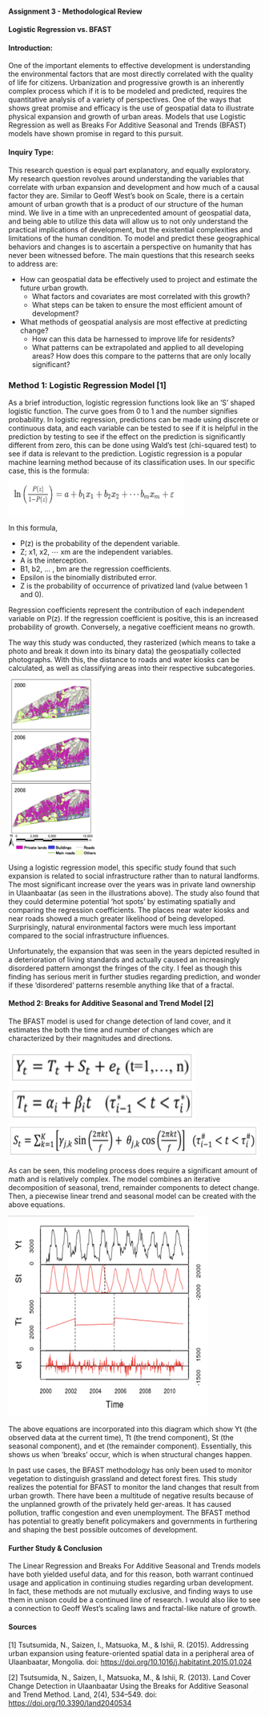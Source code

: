 #### Assignment 3 - Methodological Review
#### Logistic Regression vs. BFAST


#### Introduction:
One of the important elements to effective development is understanding the environmental factors that are most directly correlated with the quality of life for citizens. Urbanization and progressive growth is an inherently complex process which if it is to be modeled and predicted, requires the quantitative analysis of a variety of perspectives. One of the ways that shows great promise and efficacy is the use of geospatial data to illustrate physical expansion and growth of urban areas. Models that use Logistic Regression as well as Breaks For Additive Seasonal and Trends (BFAST) models have shown promise in regard to this pursuit. 

#### Inquiry Type:
This research question is equal part explanatory, and equally exploratory. My research question revolves around understanding the variables that correlate with urban expansion and development and how much of a causal factor they are. Similar to Geoff West’s book on Scale, there is a certain amount of urban growth that is a product of our structure of the human mind. We live in a time with an unprecedented amount of geospatial data, and being able to utilize this data will allow us to not only understand the practical implications of development, but the existential complexities and limitations of the human condition. To model and predict these geographical behaviors and changes is to ascertain a perspective on humanity that has never been witnessed before. 
The main questions that this research seeks to address are:
- How can geospatial data be effectively used to project and estimate the future urban growth. 
  - What factors and covariates are most correlated with this growth?
  - What steps can be taken to ensure the most efficient amount of development?
- What methods of geospatial analysis are most effective at predicting change?
  - How can this data be harnessed to improve life for residents?
  - What patterns can be extrapolated and applied to all developing areas? How does this compare to the patterns that are only locally significant?

### Method 1: Logistic Regression Model [1]
As a brief introduction, logistic regression functions look like an ‘S’ shaped logistic function. The curve goes from 0 to 1 and the number signifies probability. In logistic regression, predictions can be made using discrete or continuous data, and each variable can be tested to see if it is helpful in the prediction by testing to see if the effect on the prediction is significantly different from zero, this can be done using Wald’s test (chi-squared test) to see if data is relevant to the prediction. Logistic regression is a popular machine learning method because of its classification uses. In our specific case, this is the formula:
<img src="https://github.com/RonanChance/Evolving-Solutions/blob/master/Images/LogReg.png" width="350" height="80">

In this formula, 
- P(z) is the probability of the dependent variable.
- Z; x1, x2, ⋯ xm are the independent variables.
- A is the interception. 
- B1, b2, … , bm are the regression coefficients. 
- Epsilon is the binomially distributed error.  
- Z is the probability of occurrence of privatized land (value between 1 and 0).

Regression coefficients represent the contribution of each independent variable on P(z). 
If the regression coefficient is positive, this is an increased probability of growth. Conversely, a negative coefficient means no growth. 

The way this study was conducted, they rasterized (which means to take a photo and break it down into its binary data) the geospatially collected photographs. With this, the distance to roads and water kiosks can be calculated, as well as classifying areas into their respective subcategories. 

<img src="https://github.com/RonanChance/Evolving-Solutions/blob/master/Images/TimeChange.png" width="175" height="350">

Using a logistic regression model, this specific study found that such expansion is related to social infrastructure rather than to natural landforms. The most significant increase over the years was in private land ownership in Ulaanbaatar (as seen in the illustrations above). The study also found that they could determine potential ‘hot spots’ by estimating spatially and comparing the regression coefficients. The places near water kiosks and near roads showed a much greater likelihood of being developed. Surprisingly, natural environmental factors were much less important compared to the social infrastructure influences. 

Unfortunately, the expansion that was seen in the years depicted resulted in a deterioration of living standards and actually caused an increasingly disordered pattern amongst the fringes of the city. I feel as though this finding has serious merit in further studies regarding prediction, and wonder if these ‘disordered’ patterns resemble anything like that of a fractal. 

#### Method 2: Breaks for Additive Seasonal and Trend Model [2]
The BFAST model is used for change detection of land cover, and it estimates the both the time and number of changes which are characterized by their magnitudes and directions. 

<img src="https://github.com/RonanChance/Evolving-Solutions/blob/master/Images/BFAST1.png" width="375" height="70">
<img src="https://github.com/RonanChance/Evolving-Solutions/blob/master/Images/BFAST2.png" width="375" height="70">
<img src="https://github.com/RonanChance/Evolving-Solutions/blob/master/Images/BFAST3.png" width="500" height="70">

As can be seen, this modeling process does require a significant amount of math and is relatively complex. The model combines an iterative decomposition of seasonal, trend, remainder components to detect change. Then, a piecewise linear trend and seasonal model can be created with the above equations.

<img src="https://github.com/RonanChance/Evolving-Solutions/blob/master/Images/BFAST4.png" width="400" height="400">

The above equations are incorporated into this diagram which show Yt (the observed data at the current time), Tt (the trend component), St (the seasonal component), and et (the remainder component). Essentially, this shows us when ‘breaks’ occur, which is when structural changes happen. 

In past use cases, the BFAST methodology has only been used to monitor vegetation to distinguish grassland and detect forest fires. This study realizes the potential for BFAST to monitor the land changes that result from urban growth. There have been a multitude of negative results because of the unplanned growth of the privately held ger-areas. It has caused pollution, traffic congestion and even unemployment. The BFAST method has potential to greatly benefit policymakers and governments in furthering and shaping the best possible outcomes of development.

#### Further Study & Conclusion

The Linear Regression and Breaks For Additive Seasonal and Trends models have both yielded useful data, and for this reason, both warrant continued usage and application in continuing studies regarding urban development. In fact, these methods are not mutually exclusive, and finding ways to use them in unison could be a continued line of research. I would also like to see a connection to Geoff West’s scaling laws and fractal-like nature of growth. 

#### Sources

[1] Tsutsumida, N., Saizen, I., Matsuoka, M., & Ishii, R. (2015). Addressing urban expansion using feature-oriented spatial data in a peripheral area of Ulaanbaatar, Mongolia. 
doi: https://doi.org/10.1016/j.habitatint.2015.01.024

[2] Tsutsumida, N., Saizen, I., Matsuoka, M., & Ishii, R. (2013). Land Cover Change Detection in Ulaanbaatar Using the Breaks for Additive Seasonal and Trend Method. Land, 2(4), 534–549. doi: https://doi.org/10.3390/land2040534
